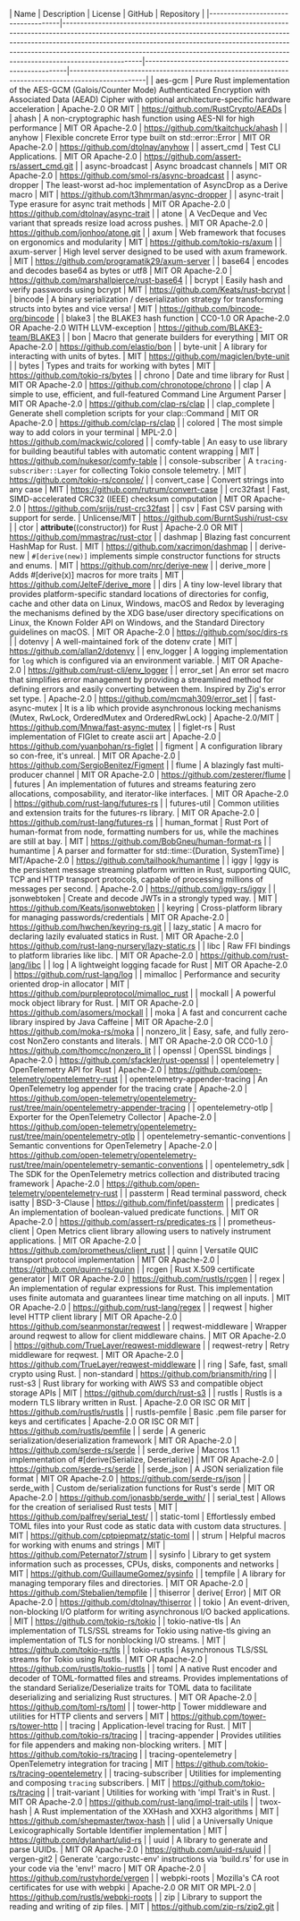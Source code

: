 | Name | Description | License | GitHub | Repository |
|------------------------------------|----------------------------------------------------------------------------------------------------------------------------------------------------------------------------------------------------------------------------------------------------------------------------------------------------------------------------------------------|--------------------------------------------------------|---------------------------------------------------------------------------------------------------|
| aes-gcm | Pure Rust implementation of the AES-GCM (Galois/Counter Mode) Authenticated Encryption with Associated
Data (AEAD) Cipher with optional architecture-specific hardware acceleration | Apache-2.0 OR
MIT | https://github.com/RustCrypto/AEADs                                                               |
| ahash | A non-cryptographic hash function using AES-NI for high performance | MIT OR
Apache-2.0 | https://github.com/tkaitchuck/ahash                                                               |
| anyhow | Flexible concrete Error type built on std::error::Error | MIT OR
Apache-2.0 | https://github.com/dtolnay/anyhow                                                                 |
| assert_cmd | Test CLI Applications. | MIT OR
Apache-2.0 | https://github.com/assert-rs/assert_cmd.git                                                       |
| async-broadcast | Async broadcast channels | MIT OR
Apache-2.0 | https://github.com/smol-rs/async-broadcast                                                        |
| async-dropper | The least-worst ad-hoc implementation of AsyncDrop as a Derive macro |
MIT | https://github.com/t3hmrman/async-dropper                                                         |
| async-trait | Type erasure for async trait methods | MIT OR
Apache-2.0 | https://github.com/dtolnay/async-trait                                                            |
| atone | A VecDeque and Vec variant that spreads resize load across pushes. | MIT OR
Apache-2.0 | https://github.com/jonhoo/atone.git                                                               |
| axum | Web framework that focuses on ergonomics and modularity |
MIT | https://github.com/tokio-rs/axum                                                                  |
| axum-server | High level server designed to be used with axum framework. |
MIT | https://github.com/programatik29/axum-server                                                      |
| base64 | encodes and decodes base64 as bytes or utf8 | MIT OR
Apache-2.0 | https://github.com/marshallpierce/rust-base64                                                     |
| bcrypt | Easily hash and verify passwords using bcrypt |
MIT | https://github.com/Keats/rust-bcrypt                                                              |
| bincode | A binary serialization / deserialization strategy for transforming structs into bytes and vice
versa!                                                                                                                                                                                                                                        |
MIT | https://github.com/bincode-org/bincode                                                            |
| blake3                             | the BLAKE3 hash function                                                                                                                                                                                                                                                                                                                     | CC0-1.0 OR Apache-2.0 OR Apache-2.0 WITH LLVM-exception | https://github.com/BLAKE3-team/BLAKE3                                                             |
| bon | Macro that generate builders for everything | MIT OR
Apache-2.0 | https://github.com/elastio/bon                                                             |
| byte-unit | A library for interacting with units of bytes. |
MIT | https://github.com/magiclen/byte-unit                                                             |
| bytes | Types and traits for working with bytes |
MIT | https://github.com/tokio-rs/bytes                                                                 |
| chrono | Date and time library for Rust | MIT OR
Apache-2.0 | https://github.com/chronotope/chrono                                                              |
| clap | A simple to use, efficient, and full-featured Command Line Argument Parser | MIT OR
Apache-2.0 | https://github.com/clap-rs/clap                                                                   |
| clap_complete | Generate shell completion scripts for your clap::Command | MIT OR
Apache-2.0 | https://github.com/clap-rs/clap                                                                   |
| colored | The most simple way to add colors in your terminal |
MPL-2.0 | https://github.com/mackwic/colored                                                                |
| comfy-table | An easy to use library for building beautiful tables with automatic content wrapping |
MIT | https://github.com/nukesor/comfy-table                                                            |
| console-subscriber | A `tracing-subscriber::Layer` for collecting Tokio console telemetry. |
MIT | https://github.com/tokio-rs/console/                                                              |
| convert_case | Convert strings into any case |
MIT | https://github.com/rutrum/convert-case                                                            |
| crc32fast | Fast, SIMD-accelerated CRC32 (IEEE) checksum computation | MIT OR
Apache-2.0 | https://github.com/srijs/rust-crc32fast                                                           |
| csv | Fast CSV parsing with support for serde. |
Unlicense/MIT | https://github.com/BurntSushi/rust-csv                                                            |
| ctor | __attribute__((constructor)) for Rust | Apache-2.0 OR
MIT | https://github.com/mmastrac/rust-ctor                                                             |
| dashmap | Blazing fast concurrent HashMap for Rust. |
MIT | https://github.com/xacrimon/dashmap                                                               |
| derive-new | `#[derive(new)]` implements simple constructor functions for structs and enums. |
MIT | https://github.com/nrc/derive-new                                                                 |
| derive_more | Adds #[derive(x)] macros for more traits |
MIT | https://github.com/JelteF/derive_more                                                             |
| dirs | A tiny low-level library that provides platform-specific standard locations of directories for config, cache
and other data on Linux, Windows, macOS and Redox by leveraging the mechanisms defined by the XDG base/user directory
specifications on Linux, the Known Folder API on Windows, and the Standard Directory guidelines on macOS. | MIT OR
Apache-2.0 | https://github.com/soc/dirs-rs                                                                    |
| dotenvy | A well-maintained fork of the dotenv crate |
MIT | https://github.com/allan2/dotenvy                                                                 |
| env_logger | A logging implementation for `log` which is configured via an environment variable. | MIT OR
Apache-2.0 | https://github.com/rust-cli/env_logger                                                            |
| error_set | An error set macro that simplifies error management by providing a streamlined method for defining errors
and easily converting between them. Inspired by Zig's error set type. |
Apache-2.0 | https://github.com/mcmah309/error_set                                                             |
| fast-async-mutex | It is a lib which provide asynchronous locking mechanisms (Mutex, RwLock, OrderedMutex and
OrderedRwLock)                                                                                                                                                                                                                                    |
Apache-2.0/MIT | https://github.com/Mnwa/fast-async-mutex                                                          |
| figlet-rs | Rust implementation of FIGlet to create ascii art |
Apache-2.0 | https://github.com/yuanbohan/rs-figlet                                                            |
| figment | A configuration library so con-free, it's unreal. | MIT OR
Apache-2.0 | https://github.com/SergioBenitez/Figment                                                          |
| flume | A blazingly fast multi-producer channel | MIT OR
Apache-2.0 | https://github.com/zesterer/flume                                                                 |
| futures | An implementation of futures and streams featuring zero allocations, composability, and iterator-like
interfaces. | MIT OR
Apache-2.0 | https://github.com/rust-lang/futures-rs                                                           |
| futures-util | Common utilities and extension traits for the futures-rs library. | MIT OR
Apache-2.0 | https://github.com/rust-lang/futures-rs                                                           |
| human_format | Rust Port of human-format from node, formatting numbers for us, while the machines are still at bay. |
MIT | https://github.com/BobGneu/human-format-rs                                                        |
| humantime | A parser and formatter for std::time::{Duration, SystemTime} |
MIT/Apache-2.0 | https://github.com/tailhook/humantime                                                             |
| iggy | Iggy is the persistent message streaming platform written in Rust, supporting QUIC, TCP and HTTP transport
protocols, capable of processing millions of messages per second. |
Apache-2.0 | https://github.com/iggy-rs/iggy                                                                   |
| jsonwebtoken | Create and decode JWTs in a strongly typed way. |
MIT | https://github.com/Keats/jsonwebtoken                                                             |
| keyring | Cross-platform library for managing passwords/credentials | MIT OR
Apache-2.0 | https://github.com/hwchen/keyring-rs.git                                                          |
| lazy_static | A macro for declaring lazily evaluated statics in Rust. | MIT OR
Apache-2.0 | https://github.com/rust-lang-nursery/lazy-static.rs                                               |
| libc | Raw FFI bindings to platform libraries like libc. | MIT OR
Apache-2.0 | https://github.com/rust-lang/libc                                                                 |
| log | A lightweight logging facade for Rust | MIT OR
Apache-2.0 | https://github.com/rust-lang/log                                                                  |
| mimalloc | Performance and security oriented drop-in allocator |
MIT | https://github.com/purpleprotocol/mimalloc_rust                                                   |
| mockall | A powerful mock object library for Rust. | MIT OR
Apache-2.0 | https://github.com/asomers/mockall                                                                |
| moka | A fast and concurrent cache library inspired by Java Caffeine | MIT OR
Apache-2.0 | https://github.com/moka-rs/moka                                                                   |
| nonzero_lit | Easy, safe, and fully zero-cost NonZero constants and literals. | MIT OR Apache-2.0 OR
CC0-1.0 | https://github.com/thomcc/nonzero_lit                                                             |
| openssl | OpenSSL bindings |
Apache-2.0 | https://github.com/sfackler/rust-openssl                                                          |
| opentelemetry | OpenTelemetry API for Rust |
Apache-2.0 | https://github.com/open-telemetry/opentelemetry-rust                                              |
| opentelemetry-appender-tracing | An OpenTelemetry log appender for the tracing crate |
Apache-2.0 | https://github.com/open-telemetry/opentelemetry-rust/tree/main/opentelemetry-appender-tracing     |
| opentelemetry-otlp | Exporter for the OpenTelemetry Collector |
Apache-2.0 | https://github.com/open-telemetry/opentelemetry-rust/tree/main/opentelemetry-otlp                 |
| opentelemetry-semantic-conventions | Semantic conventions for OpenTelemetry |
Apache-2.0 | https://github.com/open-telemetry/opentelemetry-rust/tree/main/opentelemetry-semantic-conventions |
| opentelemetry_sdk | The SDK for the OpenTelemetry metrics collection and distributed tracing framework |
Apache-2.0 | https://github.com/open-telemetry/opentelemetry-rust                                              |
| passterm | Read terminal password, check isatty |
BSD-3-Clause | https://github.com/finfet/passterm                                                                |
| predicates | An implementation of boolean-valued predicate functions. | MIT OR
Apache-2.0 | https://github.com/assert-rs/predicates-rs                                                        |
| prometheus-client | Open Metrics client library allowing users to natively instrument applications. | MIT OR
Apache-2.0 | https://github.com/prometheus/client_rust                                                         |
| quinn | Versatile QUIC transport protocol implementation | MIT OR
Apache-2.0 | https://github.com/quinn-rs/quinn                                                                 |
| rcgen | Rust X.509 certificate generator | MIT OR
Apache-2.0 | https://github.com/rustls/rcgen                                                                   |
| regex | An implementation of regular expressions for Rust. This implementation uses finite automata and guarantees
linear time matching on all inputs. | MIT OR
Apache-2.0 | https://github.com/rust-lang/regex                                                                |
| reqwest | higher level HTTP client library | MIT OR
Apache-2.0 | https://github.com/seanmonstar/reqwest                                                            |
| reqwest-middleware | Wrapper around reqwest to allow for client middleware chains. | MIT OR
Apache-2.0 | https://github.com/TrueLayer/reqwest-middleware                                                   |
| reqwest-retry | Retry middleware for reqwest. | MIT OR
Apache-2.0 | https://github.com/TrueLayer/reqwest-middleware                                                   |
| ring | Safe, fast, small crypto using Rust. |
non-standard | https://github.com/briansmith/ring                                                                |
| rust-s3 | Rust library for working with AWS S3 and compatible object storage APIs |
MIT | https://github.com/durch/rust-s3                                                                  |
| rustls | Rustls is a modern TLS library written in Rust. | Apache-2.0 OR ISC OR
MIT | https://github.com/rustls/rustls                                                                  |
| rustls-pemfile | Basic .pem file parser for keys and certificates | Apache-2.0 OR ISC OR
MIT | https://github.com/rustls/pemfile                                                                 |
| serde | A generic serialization/deserialization framework | MIT OR
Apache-2.0 | https://github.com/serde-rs/serde                                                                 |
| serde_derive | Macros 1.1 implementation
of #[derive(Serialize, Deserialize)]                                                                                                                                                                                                                                                                               |
MIT OR Apache-2.0 | https://github.com/serde-rs/serde                                                                 |
| serde_json | A JSON serialization file format | MIT OR
Apache-2.0 | https://github.com/serde-rs/json                                                                  |
| serde_with | Custom de/serialization functions for Rust's serde | MIT OR
Apache-2.0 | https://github.com/jonasbb/serde_with/                                                            |
| serial_test | Allows for the creation of serialised Rust tests |
MIT | https://github.com/palfrey/serial_test/                                                           |
| static-toml | Effortlessly embed TOML files into your Rust code as static data with custom data structures. |
MIT | https://github.com/cptpiepmatz/static-toml                                                        |
| strum | Helpful macros for working with enums and strings |
MIT | https://github.com/Peternator7/strum                                                              |
| sysinfo | Library to get system information such as processes, CPUs, disks, components and networks |
MIT | https://github.com/GuillaumeGomez/sysinfo                                                         |
| tempfile | A library for managing temporary files and directories. | MIT OR
Apache-2.0 | https://github.com/Stebalien/tempfile                                                             |
| thiserror | derive(
Error)                                                                                                                                                                                                                                                                                                                                |
MIT OR Apache-2.0 | https://github.com/dtolnay/thiserror                                                              |
| tokio | An event-driven, non-blocking I/O platform for writing asynchronous I/O backed applications. |
MIT | https://github.com/tokio-rs/tokio                                                                 |
| tokio-native-tls | An implementation of TLS/SSL streams for Tokio using native-tls giving an implementation of TLS for
nonblocking I/O streams. |
MIT | https://github.com/tokio-rs/tls                                                                   |
| tokio-rustls | Asynchronous TLS/SSL streams for Tokio using Rustls. | MIT OR
Apache-2.0 | https://github.com/rustls/tokio-rustls                                                            |
| toml | A native Rust encoder and decoder of TOML-formatted files and streams. Provides implementations of the standard
Serialize/Deserialize traits for TOML data to facilitate deserializing and serializing Rust structures. | MIT OR
Apache-2.0 | https://github.com/toml-rs/toml                                                                   |
| tower-http | Tower middleware and utilities for HTTP clients and servers |
MIT | https://github.com/tower-rs/tower-http                                                            |
| tracing | Application-level tracing for Rust. |
MIT | https://github.com/tokio-rs/tracing                                                               |
| tracing-appender | Provides utilities for file appenders and making non-blocking writers. |
MIT | https://github.com/tokio-rs/tracing                                                               |
| tracing-opentelemetry | OpenTelemetry integration for tracing |
MIT | https://github.com/tokio-rs/tracing-opentelemetry                                                 |
| tracing-subscriber | Utilities for implementing and composing `tracing` subscribers. |
MIT | https://github.com/tokio-rs/tracing                                                               |
| trait-variant | Utilities for working with 'impl Trait's in Rust. | MIT OR
Apache-2.0 | https://github.com/rust-lang/impl-trait-utils                                                     |
| twox-hash | A Rust implementation of the XXHash and XXH3 algorithms |
MIT | https://github.com/shepmaster/twox-hash                                                           |
| ulid | a Universally Unique Lexicographically Sortable Identifier implementation |
MIT | https://github.com/dylanhart/ulid-rs                                                              |
| uuid | A library to generate and parse UUIDs. | MIT OR
Apache-2.0 | https://github.com/uuid-rs/uuid                                                                   |
| vergen-git2 | Generate 'cargo:rustc-env' instructions via 'build.rs' for use in your code via the 'env!' macro | MIT
OR Apache-2.0 | https://github.com/rustyhorde/vergen                                                              |
| webpki-roots | Mozilla's CA root certificates for use with webpki | Apache-2.0 OR MIT OR
MPL-2.0 | https://github.com/rustls/webpki-roots                                                            |
| zip | Library to support the reading and writing of zip files. |
MIT | https://github.com/zip-rs/zip2.git                                                                |

